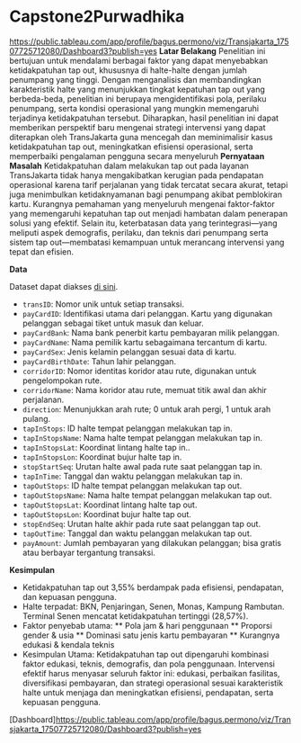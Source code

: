 # Capstone2Purwadhika
https://public.tableau.com/app/profile/bagus.permono/viz/Transjakarta_17507725712080/Dashboard3?publish=yes
**Latar Belakang**
Penelitian ini bertujuan untuk mendalami berbagai faktor yang dapat menyebabkan ketidakpatuhan tap out, khususnya di halte-halte dengan jumlah penumpang yang tinggi. Dengan menganalisis dan membandingkan karakteristik halte yang menunjukkan tingkat kepatuhan tap out yang berbeda-beda, penelitian ini berupaya mengidentifikasi pola, perilaku penumpang, serta kondisi operasional yang mungkin memengaruhi terjadinya ketidakpatuhan tersebut. Diharapkan, hasil penelitian ini dapat memberikan perspektif baru mengenai strategi intervensi yang dapat diterapkan oleh TransJakarta guna mencegah dan meminimalisir kasus ketidakpatuhan tap out, meningkatkan efisiensi operasional, serta memperbaiki pengalaman pengguna secara menyeluruh
**Pernyataan Masalah**
Ketidakpatuhan dalam melakukan tap out pada layanan TransJakarta tidak hanya mengakibatkan kerugian pada pendapatan operasional karena tarif perjalanan yang tidak tercatat secara akurat, tetapi juga menimbulkan ketidaknyamanan bagi penumpang akibat pemblokiran kartu. Kurangnya pemahaman yang menyeluruh mengenai faktor-faktor yang memengaruhi kepatuhan tap out menjadi hambatan dalam penerapan solusi yang efektif. Selain itu, keterbatasan data yang terintegrasi—yang meliputi aspek demografis, perilaku, dan teknis dari penumpang serta sistem tap out—membatasi kemampuan untuk merancang intervensi yang tepat dan efisien.

**Data**

Dataset dapat diakses [di sini](https://www.kaggle.com/datasets/dikisahkan/transjakarta-transportation-transaction).
* `transID`: Nomor unik untuk setiap transaksi.
* `payCardID`: Identifikasi utama dari pelanggan. Kartu yang digunakan pelanggan sebagai tiket untuk masuk dan keluar.
* `payCardBank`: Nama bank penerbit kartu pembayaran milik pelanggan.
* `payCardName`: Nama pemilik kartu sebagaimana tercantum di kartu.
* `payCardSex`: Jenis kelamin pelanggan sesuai data di kartu.
* `payCardBirthDate`: Tahun lahir pelanggan.
* `corridorID`: Nomor identitas koridor atau rute, digunakan untuk pengelompokan rute.
* `corridorName`: Nama koridor atau rute, memuat titik awal dan akhir perjalanan.
* `direction`: Menunjukkan arah rute; 0 untuk arah pergi, 1 untuk arah pulang.
* `tapInStops`: ID halte tempat pelanggan melakukan tap in.
* `tapInStopsName`: Nama halte tempat pelanggan melakukan tap in.
* `tapInStopsLat`: Koordinat lintang halte tap in..
* `tapInStopsLon`: Koordinat bujur halte tap in.
* `stopStartSeq`: Urutan halte awal pada rute saat pelanggan tap in.
* `tapInTime`: Tanggal dan waktu pelanggan melakukan tap in.
* `tapOutStops`: ID halte tempat pelanggan melakukan tap out.
* `tapOutStopsName`: Nama halte tempat pelanggan melakukan tap out.
* `tapOutStopsLat`: Koordinat lintang halte tap out.
* `tapOutStopsLon`: Koordinat bujur halte tap out.
* `stopEndSeq`: Urutan halte akhir pada rute saat pelanggan tap out.
* `tapOutTime`: Tanggal dan waktu pelanggan melakukan tap out.
* `payAmount`: Jumlah pembayaran yang dilakukan pelanggan; bisa gratis atau berbayar tergantung transaksi.
  
**Kesimpulan**


* Ketidakpatuhan tap out 3,55% berdampak pada efisiensi, pendapatan, dan kepuasan pengguna.
* Halte terpadat: BKN, Penjaringan, Senen, Monas, Kampung Rambutan. Terminal Senen mencatat ketidakpatuhan tertinggi (28,57%).
* Faktor penyebab utama:
** Pola jam & hari penggunaan
** Proporsi gender & usia
** Dominasi satu jenis kartu pembayaran
** Kurangnya edukasi & kendala teknis
* Kesimpulan Utama:
Ketidakpatuhan tap out dipengaruhi kombinasi faktor edukasi, teknis, demografis, dan pola penggunaan.
Intervensi efektif harus menyasar seluruh faktor ini: edukasi, perbaikan fasilitas, diversifikasi pembayaran, dan strategi operasional sesuai karakteristik halte untuk menjaga dan meningkatkan efisiensi, pendapatan, serta kepuasan pengguna.

[Dashboard]https://public.tableau.com/app/profile/bagus.permono/viz/Transjakarta_17507725712080/Dashboard3?publish=yes
